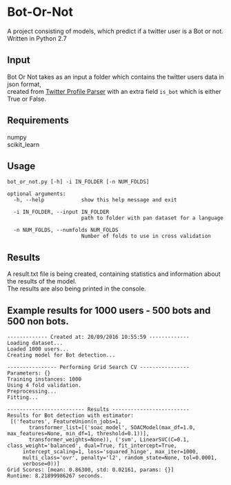 # Bot-Or-Not
A project consisting of models, which predict if a twitter user is a Bot or not. Written in Python 2.7

## Input
Bot Or Not takes as an input a folder which contains the twitter users data in json format,  
created from [Twitter Profile Parser](https://github.com/Adamantios/Twitter-Profile-Parser/blob/master/README.md)
with an extra field `is_bot` which is either True or False.

## Requirements
numpy  
scikit_learn

## Usage
```
bot_or_not.py [-h] -i IN_FOLDER [-n NUM_FOLDS]

optional arguments:
  -h, --help            show this help message and exit
  
  -i IN_FOLDER, --input IN_FOLDER
                        path to folder with pan dataset for a language
                        
  -n NUM_FOLDS, --numfolds NUM_FOLDS
                        Number of folds to use in cross validation
```
## Results
A result.txt file is being created, containing statistics and information about the results of the model.  
The results are also being printed in the console.

## Example results for 1000 users - 500 bots and 500 non bots.
```
------------- Created at: 20/09/2016 10:55:59 -------------
Loading dataset...
Loaded 1000 users...
Creating model for Bot detection...

---------------- Performing Grid Search CV ----------------
Parameters: {}
Training instances: 1000
Using 4 fold validation.
Preprocessing...
Fitting...

------------------------- Results -------------------------
Results for Bot detection with estimator:
 [('features', FeatureUnion(n_jobs=1,
       transformer_list=[('soac_model', SOACModel(max_df=1.0, max_features=None, min_df=1, threshold=0.1))],
       transformer_weights=None)), ('svm', LinearSVC(C=0.1, class_weight='balanced', dual=True, fit_intercept=True,
     intercept_scaling=1, loss='squared_hinge', max_iter=1000,
     multi_class='ovr', penalty='l2', random_state=None, tol=0.0001,
     verbose=0))]
Grid Scores: [mean: 0.86300, std: 0.02161, params: {}]
Runtime: 8.21899986267 seconds.
```

